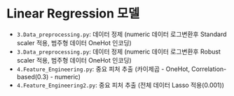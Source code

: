 # Linear Regression 모델

- `3.Data_preprocessing.py`: 데이터 정제 (numeric 데이터 로그변환후 Standard scaler 적용, 범주형 데이터 OneHot 인코딩)
- `3.Data_preprocessing.py`: 데이터 정제 (numeric 데이터 로그변환후 Robust scaler 적용, 범주형 데이터 OneHot 인코딩)
- `4.Feature_Engineering.py`: 중요 피처 추출 (카이제곱 - OneHot, Correlation-based(0.3) - numeric)
- `4.Feature_Engineering2.py`: 중요 피처 추출 (전체 데이터 Lasso 적용(0.001))
